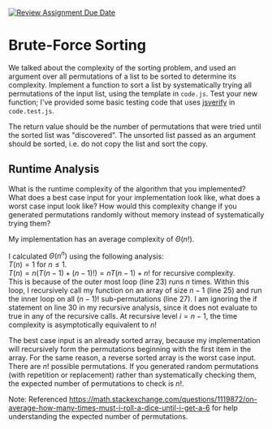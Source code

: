 [![Review Assignment Due Date](https://classroom.github.com/assets/deadline-readme-button-24ddc0f5d75046c5622901739e7c5dd533143b0c8e959d652212380cedb1ea36.svg)](https://classroom.github.com/a/7eEMzrNd)
# Brute-Force Sorting

We talked about the complexity of the sorting problem, and used an argument over
all permutations of a list to be sorted to determine its complexity. Implement
a function to sort a list by systematically trying all permutations of the input
list, using the template in `code.js`. Test your new function; I've provided
some basic testing code that uses [jsverify](https://jsverify.github.io/) in
`code.test.js`.

The return value should be the number of permutations that were tried until the
sorted list was "discovered". The unsorted list passed as an argument should be
sorted, i.e. do not copy the list and sort the copy.

## Runtime Analysis

What is the runtime complexity of the algorithm that you implemented? What does
a best case input for your implementation look like, what does a worst case
input look like? How would this complexity change if you generated permutations
randomly without memory instead of systematically trying them?

My implementation has an average complexity of $\Theta(n!)$.

I calculated $\Theta(n^n)$ using the following analysis:  
$T(n) = 1$ for $n \leq 1$.  
$T(n) = n(T(n-1) + (n-1)!) = n T(n-1) + n!$ for recursive complexity.  
This is because of the outer most loop (line 23) runs $n$ times. Within this loop, I recursively call my function on an array of size $n-1$ (line 25) and run the inner loop on all $(n-1)!$ sub-permutations (line 27). I am ignoring the if statement on line 30 in my recursive analysis, since it does not evaluate to true in any of the recursive calls.
At recursive level $i = n - 1$, the time complexity is asymptotically equivalent to $n!$

The best case input is an already sorted array, because my implementation will recursively form the permutations beginning with the first item in the array. For the same reason, a reverse sorted array is the worst case input. There are $n!$ possible permutations. If you generated random permutations (with repetition or replacement) rather than systematically checking them, the expected number of permutations to check is $n!$.

Note: Referenced https://math.stackexchange.com/questions/1119872/on-average-how-many-times-must-i-roll-a-dice-until-i-get-a-6 for help understanding the expected number of permutations.
